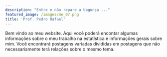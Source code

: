 ```yaml
---
description: "Entre e não repare a bagunça ..."
featured_image: /images/me_07.png
title: 'Prof. Pedro Rafael'
---
```


Bem vindo ao meu website. Aqui você poderá encontar algumas informações sobre o meu trabalho na estatística e informações gerais sobre mim. Você encontrará postagens variadas divididas em postagens que não necessariamente terá relações sobre o mesmo tema.
